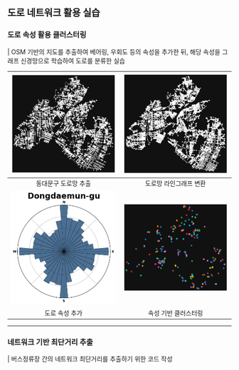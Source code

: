 ## 도로 네트워크 활용 실습

### 도로 속성 활용 클러스터링
| OSM 기반의 지도를 추출하여 베어링, 우회도 등의 속성을 추가한 뒤, 해당 속성을 그래프 신경망으로 학습하여 도로를 분류한 실습

| ![도로1](./image/동대문구%20도로.png) | ![도로2](./image/동대문구%20라인그래프.png) |
|:--:|:--:|
| 동대문구 도로망 추출| 도로망 라인그래프 변환|
| ![도로3](./image/도로%20베어링.png) | ![도로4](./image/도로%20클러스터링.png) |
| 도로 속성 추가| 속성 기반 클러스터링 |
---
### 네트워크 기반 최단거리 추출
| 버스정류장 간의 네트워크 최단거리를 추출하기 위한 코드 작성
